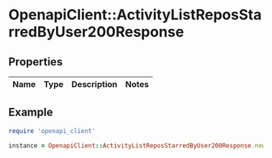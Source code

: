 # OpenapiClient::ActivityListReposStarredByUser200Response

## Properties

| Name | Type | Description | Notes |
| ---- | ---- | ----------- | ----- |

## Example

```ruby
require 'openapi_client'

instance = OpenapiClient::ActivityListReposStarredByUser200Response.new()
```

